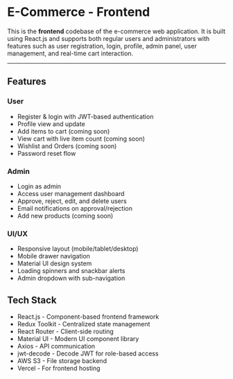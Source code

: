 # E-Commerce - Frontend

This is the **frontend** codebase of the e-commerce web application. It is built using React.js and supports both regular users and administrators with features such as user registration, login, profile, admin panel, user management, and real-time cart interaction.

---

## Features

### User
- Register & login with JWT-based authentication
- Profile view and update
- Add items to cart (coming soon)
- View cart with live item count (coming soon)
- Wishlist and Orders (coming soon)
- Password reset flow

### Admin
- Login as admin
- Access user management dashboard
- Approve, reject, edit, and delete users
- Email notifications on approval/rejection
- Add new products (coming soon)

### UI/UX
- Responsive layout (mobile/tablet/desktop)
- Mobile drawer navigation
- Material UI design system
- Loading spinners and snackbar alerts
- Admin dropdown with sub-navigation

## Tech Stack

- React.js - Component-based frontend framework
- Redux Toolkit - Centralized state management
- React Router - Client-side routing
- Material UI - Modern UI component library 
- Axios - API communication
- jwt-decode - Decode JWT for role-based access
- AWS S3 - File storage backend   
- Vercel - For frontend hosting                  